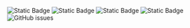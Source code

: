 ![Static Badge](https://img.shields.io/badge/blacklists-60-000000) ![Static Badge](https://img.shields.io/badge/blacklisted-2913956-cc0000) ![Static Badge](https://img.shields.io/badge/whitelisted-2244-00CC00) ![Static Badge](https://img.shields.io/badge/streaming_blacklist-28107-000000) ![GitHub issues](https://img.shields.io/github/issues/fabriziosalmi/blacklists)
